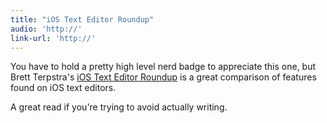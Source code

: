 ```yaml
---
title: "iOS Text Editor Roundup"
audio: 'http://'
link-url: 'http://'
---
```

<p>You have to hold a pretty high level nerd badge to appreciate this one, but Brett Terpstra's <a href="http://brettterpstra.com/ios-text-editors/">iOS Text Editor Roundup</a> is a great comparison of features found on iOS text editors.</p>
<p>A great read if you're trying to avoid actually writing.</p>
